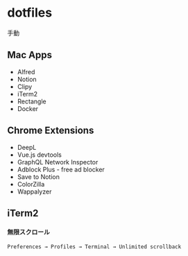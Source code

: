# dotfiles
手動


## Mac Apps
- Alfred
- Notion
- Clipy
- iTerm2
- Rectangle
- Docker

## Chrome Extensions
- DeepL
- Vue.js devtools
- GraphQL Network Inspector
- Adblock Plus - free ad blocker
- Save to Notion
- ColorZilla
- Wappalyzer


## iTerm2

#### 無限スクロール
```
Preferences → Profiles → Terminal → Unlimited scrollback
```
